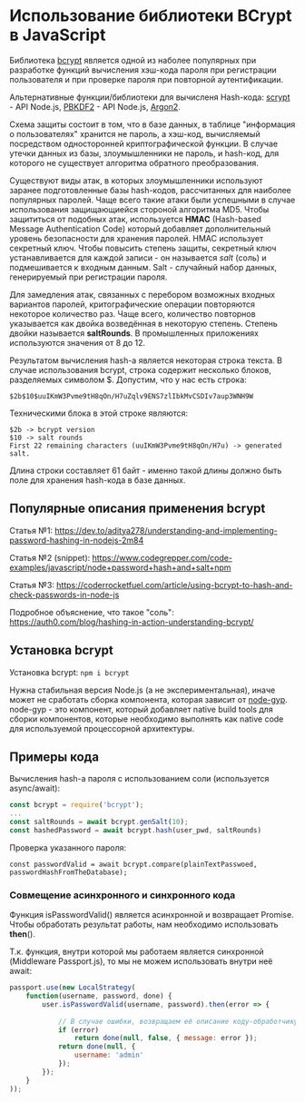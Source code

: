 # Использование библиотеки BCrypt в JavaScript

Библиотека [bcrypt](https://www.npmjs.com/package/bcrypt) является одной из наболее популярных при разработке функций вычисления хэш-кода пароля при регистрации пользователя и при проверке пароля при повторной аутентификации.

Альтернативные функции/библиотеки для вычисленя Hash-кода: [scrypt](https://nodejs.org/api/crypto.html#crypto_crypto_scrypt_password_salt_keylen_options_callback) - API Node.js, [PBKDF2](https://nodejs.org/api/crypto.html#crypto_crypto_pbkdf2_password_salt_iterations_keylen_digest_callback) - API Node.js, [Argon2](https://www.npmjs.com/package/argon2).

Схема защиты состоит в том, что в базе данных, в таблице "информация о пользователях" хранится не пароль, а хэш-код, вычисляемый посредством односторонней криптографической функции. В случае утечки данных из базы, злоумышленники не пароль, и hash-код, для которого не существует алгоритма обратного преобразования.

Существуют виды атак, в которых злоумышленники используют заранее подготовленные базы hash-кодов, рассчитанных для наиболее популярных паролей. Чаще всего такие атаки были успешными в случае использования защищающиейся стороной алгоритма MD5. Чтобы защититься от подобных атак, используется **HMAC** (Hash-based Message Authentication Code) который добавляет дополнительный уровень безопасности для хранения паролей. HMAC использует секретный ключ. Чтобы повысить степень защиты, секретный ключ устанавливается для каждой записи - он называется *salt* (соль) и подмешивается к входным данным. Salt - случайный набор данных, генерируемый при регистрации пароля. 

Для замедления атак, связанных с перебором возможных входных вариантов паролей, критографические операции повторяются некоторое количество раз. Чаще всего, количество повторнов указывается как двойка возведённая в некоторую степень. Степень двойки называется **saltRounds**. В промышленных приложениях используются значения от 8 до 12.

Результатом вычисления hash-а является некоторая строка текста. В случае использования bcrypt, строка содержит несколько блоков, разделяемых символом $. Допустим, что у нас есть строка:

```
$2b$10$uuIKmW3Pvme9tH8qOn/H7uZqlv9ENS7zlIbkMvCSDIv7aup3WNH9W
```

Техническими блока в этой строке являются:

```
$2b -> bcrypt version
$10 -> salt rounds
First 22 remaining characters (uuIKmW3Pvme9tH8qOn/H7u) -> generated salt.
```

Длина строки составляет 61 байт - именно такой длины должно быть поле для хранения hash-кода в базе данных.

## Популярные описания применения bcrypt

Статья №1: https://dev.to/aditya278/understanding-and-implementing-password-hashing-in-nodejs-2m84

Статья №2 (snippet): https://www.codegrepper.com/code-examples/javascript/node+password+hash+and+salt+npm

Статья №3: https://coderrocketfuel.com/article/using-bcrypt-to-hash-and-check-passwords-in-node-js

Подробное объяснение, что такое "соль": https://auth0.com/blog/hashing-in-action-understanding-bcrypt/

## Установка bcrypt

Установка bcrypt: `npm i bcrypt`

Нужна стабильная версия Node.js (а не экспериментальная), иначе может не сработать сборка компонента, которая зависит от [node-gyp](https://www.npmjs.com/package/node-gyp). node-gyp - это компонент, который добавляет native build tools для сборки компонентов, которые необходимо выполнять как native code для используемой процессорной архитектуры.

## Примеры кода

Вычисления hash-а пароля с использованием соли (используется async/await):

``` js
const bcrypt = require('bcrypt');
...
const saltRounds = await bcrypt.genSalt(10);
const hashedPassword = await bcrypt.hash(user_pwd, saltRounds)
```

Проверка указанного пароля:

```
const passwordValid = await bcrypt.compare(plainTextPasswoed, passwordHashFromTheDatabase);
```


### Совмещение асинхронного и синхронного кода

Функция isPasswordValid() является асинхронной и возвращает Promise. Чтобы обработать результат работы, нам необходимо использовать **then**().

Т.к. функция, внутри которой мы работаем является синхронной (Middleware Passport.js), то мы не можем использовать внутри неё await:

``` js
passport.use(new LocalStrategy(
	function(username, password, done) {
		user.isPasswordValid(username, password).then(error => {
		
			// В случае ошибки, возвращаем её описание коду-обработчику
			if (error)
				return done(null, false, { message: error });
			return done(null, {
				username: 'admin'
			});
		});
	}
));
```
